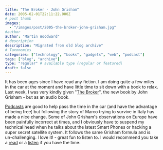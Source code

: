 ```yaml
---
title: "The Broker - John Grisham"
date: 2005-02-01T22:11:22.000Z
# post thumb
images:
  - "/images/post/2005-the-broker-john-grisham.jpg"
#author
author: "Martin Woodward"
# description
description: "Migrated from old blog archive"
# Taxonomies
categories: ["technology", "books", "gadgets", "web", "podcast"]
tags: ["blog", "archive"]
type: "regular" # available type (regular or featured)
draft: false
---
```


[](http://www.amazon.co.uk/exec/obidos/ASIN/1856869717/woodwardwebcom)It has been ages since I have read any fiction. I am doing quite a few miles in the car at the moment and have little time to sit down with a book to relax. Last week, I was very kindly given "[The Broker](http://www.amazon.co.uk/exec/obidos/ASIN/1844131629/woodwardwebcom)", the new book by John Grisham - but as an audio book.

[Podcasts](http://en.wikipedia.org/wiki/Podcasting) are good to help pass the time in the car (and have the advantage of being free) but following the story of Marco trying to survive in Italy has made a nice change. Some of John Grisham's observations on Europe have been painfully incorrect at times, and I obviously have to suspend my technical head when he talks about the latest Smart Phones or hacking a super secret satellite system. It follows the same Grisham formula and is un-challenging. I love it! - great fun to listen to. I would recommend you take a [read](http://www.amazon.co.uk/exec/obidos/ASIN/1844131629/woodwardwebcom) or a [listen](http://www.amazon.co.uk/exec/obidos/ASIN/1856869717/woodwardwebcom) if you have the time.
